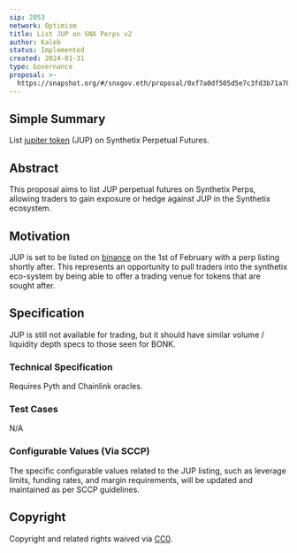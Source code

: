 ```yaml
---
sip: 2053
network: Optimism
title: List JUP on SNX Perps v2
author: Kaleb
status: Implemented
created: 2024-01-31
type: Governance
proposal: >-
  https://snapshot.org/#/snxgov.eth/proposal/0xf7a0df505d5e7c3fd3b71a788e74903d30db0cbbf1398cf31ab16fd45338b4d0
---
```


## Simple Summary

List [jupiter token](https://www.coingecko.com/en/coins/jupiter) (JUP) on Synthetix Perpetual Futures.

## Abstract

This proposal aims to list JUP perpetual futures on Synthetix Perps, allowing traders to gain exposure or hedge against JUP in the Synthetix ecosystem.

## Motivation

JUP is set to be listed on [binance](https://www.binance.com/en/support/announcement/binance-will-list-jupiter-jup-with-seed-tag-applied-7b5c643c3d8a4c9a9d443b1ceefb0015) on the 1st of February with a perp listing shortly after. This represents an opportunity to pull traders into the synthetix eco-system by being able to offer a trading venue for tokens that are sought after.

## Specification

JUP is still not available for trading, but it should have similar volume / liquidity depth specs to those seen for BONK.

### Technical Specification

Requires Pyth and Chainlink oracles.

### Test Cases

N/A

### Configurable Values (Via SCCP)

The specific configurable values related to the JUP listing, such as leverage limits, funding rates, and margin requirements, will be updated and maintained as per SCCP guidelines.

## Copyright

Copyright and related rights waived via [CC0](https://creativecommons.org/publicdomain/zero/1.0/).
